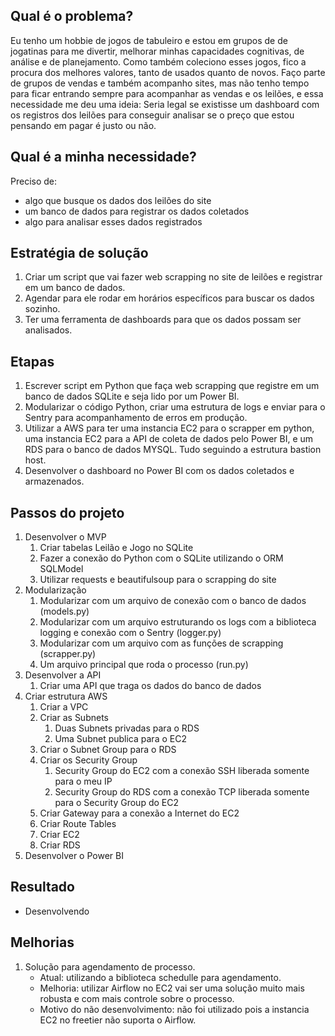 ## Qual é o problema?
Eu tenho um hobbie de jogos de tabuleiro e estou em grupos de de jogatinas para me divertir, melhorar minhas capacidades cognitivas, de análise e de planejamento. Como também coleciono esses jogos, fico a procura dos melhores valores, tanto de usados quanto de novos. Faço parte de grupos de vendas e também acompanho sites, mas não tenho tempo para ficar entrando sempre para acompanhar as vendas e os leilões, e essa necessidade me deu uma ideia:
	Seria legal se existisse um dashboard com os registros dos leilões para conseguir analisar se o preço que estou pensando em pagar é justo ou não.
## Qual é a minha necessidade?
Preciso de:
- algo que busque os dados dos leilões do site
- um banco de dados para registrar os dados coletados
- algo para analisar esses dados registrados
## Estratégia de solução
1. Criar um script que vai fazer web scrapping no site de leilões e registrar em um banco de dados.
2. Agendar para ele rodar em horários específicos para buscar os dados sozinho.
3. Ter uma ferramenta de dashboards para que os dados possam ser analisados.
## Etapas
1. Escrever script em Python que faça web scrapping que registre em um banco de dados SQLite e seja lido por um Power BI.
2. Modularizar o código Python, criar uma estrutura de logs e enviar para o Sentry para acompanhamento de erros em produção.
3. Utilizar a AWS para ter uma instancia EC2 para o scrapper em python, uma instancia EC2 para a API de coleta de dados pelo Power BI, e um RDS para o banco de dados MYSQL. Tudo seguindo a estrutura bastion host.
4. Desenvolver o dashboard no Power BI com os dados coletados e armazenados.
## Passos do projeto
1. Desenvolver o MVP
	1. Criar tabelas Leilão e Jogo no SQLite
	2. Fazer a conexão do Python com o SQLite utilizando o ORM SQLModel
	3. Utilizar requests e beautifulsoup para o scrapping do site
2. Modularização
	1. Modularizar com um arquivo de conexão com o banco de dados (models.py)
	2. Modularizar com um arquivo estruturando os logs com a biblioteca logging e conexão com o Sentry (logger.py)
	3. Modularizar com um arquivo com as funções de scrapping (scrapper.py)
	4. Um arquivo principal que roda o processo (run.py)
3. Desenvolver a API
	1. Criar uma API que traga os dados do banco de dados
4. Criar estrutura AWS
	1. Criar a VPC
	2. Criar as Subnets
		1. Duas Subnets privadas para o RDS
		2. Uma Subnet publica para o EC2
	3. Criar o Subnet Group para o RDS 
	4. Criar os Security Group
		1. Security Group do EC2 com a conexão SSH liberada somente para o meu IP
		2. Security Group do RDS com a conexão TCP liberada somente para o Security Group do EC2
	5. Criar Gateway para a conexão a Internet do EC2
	6. Criar Route Tables
	7. Criar EC2
	8. Criar RDS
5. Desenvolver o Power BI
## Resultado
- Desenvolvendo
## Melhorias
1. Solução para agendamento de processo.
	- Atual: utilizando a biblioteca schedulle para agendamento. 
	- Melhoria: utilizar Airflow no EC2 vai ser uma solução muito mais robusta e com mais controle sobre o processo. 
	- Motivo do não desenvolvimento: não foi utilizado pois a instancia EC2 no freetier não suporta o Airflow.
